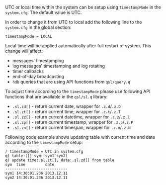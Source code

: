 UTC or local time within the system can be setup using `timestampMode` in the `system.cfg`. The
default value is UTC.

In order to change it from UTC to local add the following line to the `system.cfg` in the global
section:

```
timestampMode = LOCAL
```

Local time will be applied automatically after full restart of system. This change will affect:

- messages' timestamping
- log messages' timestamping and log rotating
- timer callbacks
- end-of-day broadcasting
- `hdb` queries that are using API functions from `qsl/query.q`

To adjust time according to the `timestampMode` please use following API functions that are available in the `qsl/sl.q` library:

- `.sl.zd[]` - return current date, wrapper for `.z.d`/`.z.D`
- `.sl.zt[]` - return current time, wrapper for `.z.t`/`.z.T`
- `.sl.zz[]` - return current datetime, wrapper for `.z.z`/`.z.Z`
- `.sl.zp[]` - return current timestamp, wrapper for `.z.p`/`.z.P`
- `.sl.zn[]` - return current timespan, wrapper for `.z.n`/`.z.N`

Following code example shows updating table with current time and date according to the
`timestampMode` setup:

```
/ timestampMode = UTC in system.cfg
q) table:([] sym:`sym1`sym2)
q) update time:.sl.zt[], date:.sl.zd[] from table
sym  time         date
----------------------------
sym1 14:30:01.236 2013.12.11
sym2 14:30:01.236 2013.12.11
```
